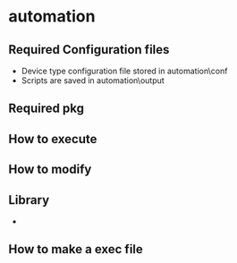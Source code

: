 # automation

## Required Configuration files
- Device type configuration file stored in automation\conf
- Scripts are saved in automation\output

## Required pkg
 
## How to execute


## How to modify


## Library
-

## How to make a exec file

